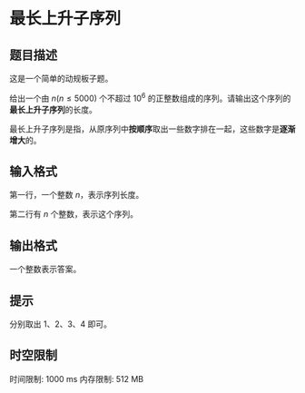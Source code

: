 # 最长上升子序列

## 题目描述

这是一个简单的动规板子题。

给出一个由 $n(n\le 5000)$ 个不超过 $10^6$ 的正整数组成的序列。请输出这个序列的**最长上升子序列**的长度。

最长上升子序列是指，从原序列中**按顺序**取出一些数字排在一起，这些数字是**逐渐增大**的。

## 输入格式

第一行，一个整数 $n$，表示序列长度。

第二行有 $n$ 个整数，表示这个序列。

## 输出格式

一个整数表示答案。

## 提示

分别取出 $1$、$2$、$3$、$4$ 即可。

## 时空限制

时间限制: 1000 ms
内存限制: 512 MB

